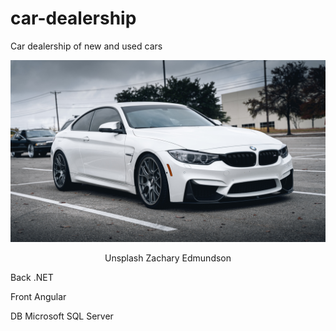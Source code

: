 # car-dealership
Car dealership of new and used cars

![Zachary Edmundson](https://github.com/felipeserna/car-dealership/blob/main/Images/zachary-edmundson-YoBx_5o1PbM-unsplash.jpg)
<p align="center">Unsplash Zachary Edmundson</p>

Back .NET

Front Angular

DB Microsoft SQL Server
